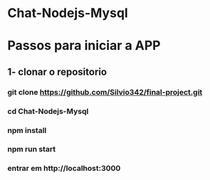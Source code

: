 # Chat-Nodejs-Mysql
# Passos para iniciar a APP
## 1- clonar o repositorio
### git clone https://github.com/Silvio342/final-project.git
### cd Chat-Nodejs-Mysql
### npm install
### npm run start
### entrar em http://localhost:3000
